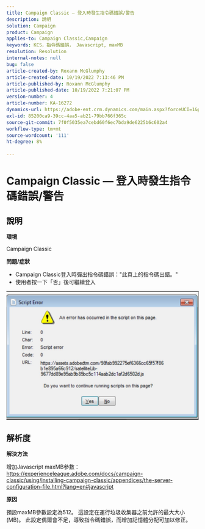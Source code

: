 ```yaml
---
title: Campaign Classic — 登入時發生指令碼錯誤/警告
description: 說明
solution: Campaign
product: Campaign
applies-to: Campaign Classic,Campaign
keywords: KCS，指令碼錯誤， Javascript, maxMB
resolution: Resolution
internal-notes: null
bug: false
article-created-by: Roxann McGlumphy
article-created-date: 10/19/2022 7:13:46 PM
article-published-by: Roxann McGlumphy
article-published-date: 10/19/2022 7:21:07 PM
version-number: 4
article-number: KA-16272
dynamics-url: https://adobe-ent.crm.dynamics.com/main.aspx?forceUCI=1&pagetype=entityrecord&etn=knowledgearticle&id=5216fb24-e24f-ed11-bba2-00224808679b
exl-id: 85200ca9-39cc-4aa5-ab21-79bb766f365c
source-git-commit: 7f0f5035ea7cebd60f6ec7bda9de6225b6c602a4
workflow-type: tm+mt
source-wordcount: '111'
ht-degree: 8%

---
```


# Campaign Classic — 登入時發生指令碼錯誤/警告

## 說明


<b>環境</b>

Campaign Classic

<b>問題/症狀</b>

- Campaign Classic登入時彈出指令碼錯誤：&quot;此頁上的指令碼出錯。&quot;
- 使用者按一下「否」後可繼續登入


![](assets/___4d77ab25-e34f-ed11-bba2-00224808679b___.jpeg)


## 解析度


<b>解決方法</b>

增加Javascript maxMB參數：https://experienceleague.adobe.com/docs/campaign-classic/using/installing-campaign-classic/appendices/the-server-configuration-file.html?lang=en#javascript

<b>原因</b>

預設maxMB參數設定為512。 這設定在運行垃圾收集器之前允許的最大大小(MB)。 此設定偶爾會不足，導致指令碼錯誤，而增加記憶體分配可加以修正。
